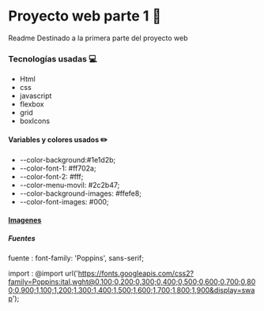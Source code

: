 # Proyecto we​b ​pa​r​te​ ​1 :hamburger:

Readme Destinado a la primera parte del proyecto web 

### Tecnologías usadas :computer:

- Html 
- css
- javascript
- flexbox
- grid
- boxIcons 

#### Variables y colores usados :pencil2:

-   --color-background:#1e1d2b;
-   --color-font-1: #ff702a;
-   --color-font-2: #fff;
-   --color-menu-movil: #2c2b47;
-   --color-background-images: #ffefe8;
-   --color-font-images: #000; 

#### [Imagenes](https://drive.google.com/drive/folders/1BiFI6RHbuzLF6Hq7meDswZdiErA3rmV3) 

##### Fuentes 

fuente : font-family: 'Poppins', sans-serif;

import : @import url('https://fonts.googleapis.com/css2?family=Poppins:ital,wght@0,100;0,200;0,300;0,400;0,500;0,600;0,700;0,800;0,900;1,100;1,200;1,300;1,400;1,500;1,600;1,700;1,800;1,900&display=swap');